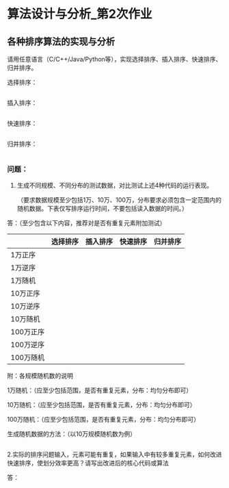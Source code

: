 # 算法设计与分析_第2次作业

## 各种排序算法的实现与分析

请用任意语言（C/C++/Java/Python等），实现选择排序、插入排序、快速排序、归并排序。

选择排序：
```C

```

插入排序：
```C

```

快速排序：
```C

```

归并排序：
```C

```

### 问题：

1. 生成不同规模、不同分布的测试数据，对比测试上述4种代码的运行表现。
   
   （要求数据规模至少包括1万、10万、100万，分布要求必须包含一定范围内的随机数据。下表仅写排序运行时间，不要包括读入数据的时间。）

答：（至少包含以下内容，推荐对是否有重复元素附加测试）

|           | 选择排序 | 插入排序 | 快速排序 | 归并排序 |
| --------- | -------- | -------- | -------- | -------- |
| 1万正序   |          |          |          |          |
| 1万逆序   |          |          |          |          |
| 1万随机   |          |          |          |          |
| 10万正序  |          |          |          |          |
| 10万逆序  |          |          |          |          |
| 10万随机  |          |          |          |          |
| 100万正序 |          |          |          |          |
| 100万逆序 |          |          |          |          |
| 100万随机 |          |          |          |          |

附：各规模随机数的说明

1万随机：（应至少包括范围，是否有重复元素，分布：均匀分布即可）

10万随机：（应至少包括范围，是否有重复元素，分布：均匀分布即可）

100万随机：（应至少包括范围，是否有重复元素，分布：均匀分布即可）

生成随机数据的方法：（以10万规模随机数为例）

```C

```

2.实际的排序问题输入，元素可能有重复，如果输入中有较多重复元素，如何改进快速排序，使划分效率更高？请写出改进后的核心代码或算法

答：


